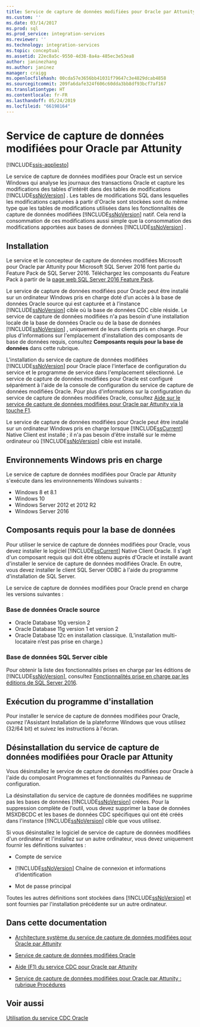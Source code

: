 ```yaml
---
title: Service de capture de données modifiées pour Oracle par Attunity | Microsoft Docs
ms.custom: ''
ms.date: 03/14/2017
ms.prod: sql
ms.prod_service: integration-services
ms.reviewer: ''
ms.technology: integration-services
ms.topic: conceptual
ms.assetid: 22ec8a5c-9550-4d38-8a4a-485ec3e53ea8
author: janinezhang
ms.author: janinez
manager: craigg
ms.openlocfilehash: 00cda57e3656bb41031f79647c3e4829dcab4858
ms.sourcegitcommit: 209fa6dafe324f606c60dda3bb8df93bcf7af167
ms.translationtype: HT
ms.contentlocale: fr-FR
ms.lasthandoff: 05/24/2019
ms.locfileid: "66198164"
---
```

# <a name="change-data-capture-service-for-oracle-by-attunity"></a>Service de capture de données modifiées pour Oracle par Attunity

[!INCLUDE[ssis-appliesto](../../includes/ssis-appliesto-ssvrpluslinux-asdb-asdw-xxx.md)]


  Le service de capture de données modifiées pour Oracle est un service Windows qui analyse les journaux des transactions Oracle et capture les modifications des tables d'intérêt dans des tables de modifications [!INCLUDE[ssNoVersion](../../includes/ssnoversion-md.md)] . Les tables de modifications SQL dans lesquelles les modifications capturées à partir d'Oracle sont stockées sont du même type que les tables de modifications utilisées dans les fonctionnalités de capture de données modifiées [!INCLUDE[ssNoVersion](../../includes/ssnoversion-md.md)] natif. Cela rend la consommation de ces modifications aussi simple que la consommation des modifications apportées aux bases de données [!INCLUDE[ssNoVersion](../../includes/ssnoversion-md.md)] .  
  
## <a name="installation"></a>Installation  
 Le service et le concepteur de capture de données modifiées Microsoft pour Oracle par Attunity pour Microsoft SQL Server 2016 font partie du Feature Pack de SQL Server 2016. Téléchargez les composants du Feature Pack à partir de la [page web SQL Server 2016 Feature Pack](https://go.microsoft.com/fwlink/?LinkId=746297).  
  
 Le service de capture de données modifiées pour Oracle peut être installé sur un ordinateur Windows pris en charge doté d’un accès à la base de données Oracle source qui est capturée et à l’instance [!INCLUDE[ssNoVersion](../../includes/ssnoversion-md.md)] cible où la base de données CDC cible réside. Le service de capture de données modifiées n'a pas besoin d'une installation locale de la base de données Oracle ou de la base de données [!INCLUDE[ssNoVersion](../../includes/ssnoversion-md.md)] , uniquement de leurs clients pris en charge. Pour plus d'informations sur l'emplacement d'installation des composants de base de données requis, consultez **Composants requis pour la base de données** dans cette rubrique.  
  
 L'installation du service de capture de données modifiées [!INCLUDE[ssNoVersion](../../includes/ssnoversion-md.md)] pour Oracle place l'interface de configuration du service et le programme de service dans l'emplacement sélectionné. Le service de capture de données modifiées pour Oracle est configuré séparément à l'aide de la console de configuration du service de capture de données modifiées Oracle. Pour plus d'informations sur la configuration du service de capture de données modifiées Oracle, consultez [Aide sur le service de capture de données modifiées pour Oracle par Attunity via la touche F1](../../integration-services/change-data-capture/change-data-capture-service-for-oracle-by-attunity-f1-help.md).  
  
 Le service de capture de données modifiées pour Oracle peut être installé sur un ordinateur Windows pris en charge lorsque [!INCLUDE[ssCurrent](../../includes/sscurrent-md.md)] Native Client est installé ; il n'a pas besoin d'être installé sur le même ordinateur où [!INCLUDE[ssNoVersion](../../includes/ssnoversion-md.md)] cible est installé.  
  
## <a name="supported-windows-environments"></a>Environnements Windows pris en charge  
 Le service de capture de données modifiées pour Oracle par Attunity s'exécute dans les environnements Windows suivants :  
  
-   Windows 8 et 8.1  
-   Windows 10  
-   Windows Server 2012 et 2012 R2
-   Windows Server 2016
  
## <a name="database-prerequisites"></a>Composants requis pour la base de données  
 Pour utiliser le service de capture de données modifiées pour Oracle, vous devez installer le logiciel [!INCLUDE[ssCurrent](../../includes/sscurrent-md.md)] Native Client Oracle. Il s'agit d'un composant requis qui doit être obtenu auprès d'Oracle et installé avant d'installer le service de capture de données modifiées Oracle. En outre, vous devez installer le client SQL Server ODBC à l'aide du programme d'installation de SQL Server.  
  
 Le service de capture de données modifiées pour Oracle prend en charge les versions suivantes :  
  
### <a name="source-oracle-database"></a>Base de données Oracle source  
  
-   Oracle Database 10g version 2
-   Oracle Database 11g version 1 et version 2
-   Oracle Database 12c en installation classique. (L’installation multi-locataire n’est pas prise en charge.)  
  
### <a name="target-sql-server-database"></a>Base de données SQL Server cible  
 Pour obtenir la liste des fonctionnalités prises en charge par les éditions de [!INCLUDE[ssNoVersion](../../includes/ssnoversion-md.md)], consultez [Fonctionnalités prise en charge par les éditions de SQL Server 2016](~/sql-server/editions-and-supported-features-for-sql-server-2016.md).  
  
## <a name="running-the-installation-program"></a>Exécution du programme d'installation  
 Pour installer le service de capture de données modifiées pour Oracle, ouvrez l'Assistant Installation de la plateforme Windows que vous utilisez (32/64 bit) et suivez les instructions à l'écran.  
  
## <a name="uninstalling-change-data-capture-service-for-oracle-by-attunity"></a>Désinstallation du service de capture de données modifiées pour Oracle par Attunity  
 Vous désinstallez le service de capture de données modifiées pour Oracle à l'aide du composant Programmes et fonctionnalités du Panneau de configuration.  
  
 La désinstallation du service de capture de données modifiées ne supprime pas les bases de données [!INCLUDE[ssNoVersion](../../includes/ssnoversion-md.md)] créées. Pour la suppression complète de l'outil, vous devez supprimer la base de données MSXDBCDC et les bases de données CDC spécifiques qui ont été créés dans l'instance [!INCLUDE[ssNoVersion](../../includes/ssnoversion-md.md)] cible que vous utilisez.  
  
 Si vous désinstallez le logiciel de service de capture de données modifiées d'un ordinateur et l'installez sur un autre ordinateur, vous devez uniquement fournir les définitions suivantes :  
  
-   Compte de service  
  
-   [!INCLUDE[ssNoVersion](../../includes/ssnoversion-md.md)] Chaîne de connexion et informations d’identification  
  
-   Mot de passe principal  
  
 Toutes les autres définitions sont stockées dans [!INCLUDE[ssNoVersion](../../includes/ssnoversion-md.md)] et sont fournies par l'installation précédente sur un autre ordinateur.  
  
## <a name="in-this-documentation"></a>Dans cette documentation  
  
-   [Architecture système du service de capture de données modifiées pour Oracle par Attunity](../../integration-services/change-data-capture/change-data-capture-service-for-oracle-by-attunity-system-architecture.md)  
  
-   [Service de capture de données modifiées Oracle](../../integration-services/change-data-capture/the-oracle-cdc-service.md)  
  
-   [Aide (F1) du service CDC pour Oracle par Attunity](../../integration-services/change-data-capture/change-data-capture-service-for-oracle-by-attunity-f1-help.md)  
  
-   [Service de capture de données modifiées pour Oracle par Attunity : rubrique Procédures](../../integration-services/change-data-capture/change-data-capture-service-for-oracle-by-attunity-how-to-guide.md)  
  
## <a name="see-also"></a>Voir aussi  
 [Utilisation du service CDC Oracle](../../integration-services/change-data-capture/working-with-the-oracle-cdc-service.md)  
  
  
